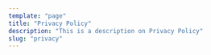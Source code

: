 ```yaml
---
template: "page"
title: "Privacy Policy"
description: "This is a description on Privacy Policy"
slug: "privacy"
---
```


